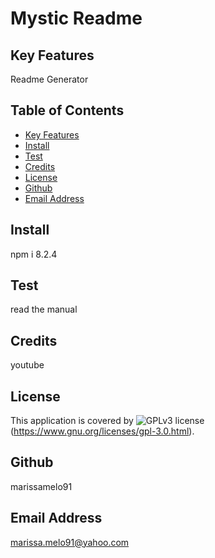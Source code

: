 # Mystic Readme

  ## Key Features
  Readme Generator
  
  ## Table of Contents
  * [Key Features](#key-features)
  * [Install](#install)
  * [Test](#test)
  * [Credits](#credits)
  * [License](#license)
  * [Github](#github)
  * [Email Address](#email)
  
  ## Install
  npm i 8.2.4
  
  ## Test
  read the manual

  ## Credits
  youtube

  ## License
  This application is covered by ![GPLv3 license](https://img.shields.io/badge/License-GPLv3-blue.svg)(https://www.gnu.org/licenses/gpl-3.0.html).

  ## Github
  marissamelo91

  ## Email Address
  marissa.melo91@yahoo.com

